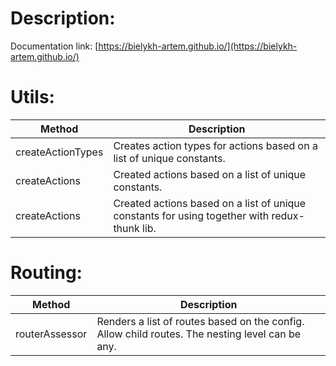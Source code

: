 # Description:

Documentation link: [https://bielykh-artem.github.io/](https://bielykh-artem.github.io/)

# Utils:

| Method | Description  | 
| ------ | ------ |
| createActionTypes | Creates action types for actions based on a list of unique constants. |
| createActions | Created actions based on a list of unique constants. | 
| createActions | Created actions based on a list of unique constants for using together with redux-thunk lib. |

# Routing:

| Method | Description  | 
| ------ | ------ |
| routerAssessor | Renders a list of routes based on the config. Allow child routes. The nesting level can be any. |
